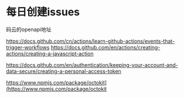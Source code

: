 # 每日创建issues



码云的openapi地址

https://docs.github.com/cn/actions/learn-github-actions/events-that-trigger-workflows
https://docs.github.com/en/actions/creating-actions/creating-a-javascript-action

https://docs.github.com/en/authentication/keeping-your-account-and-data-secure/creating-a-personal-access-token

https://www.npmjs.com/package/octokit](https://www.npmjs.com/package/octokit

